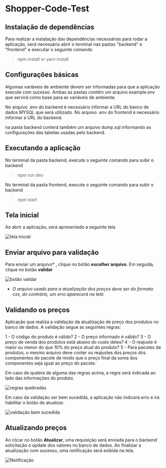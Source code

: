 # Shopper-Code-Test

## Instalação de dependências

Para realizar a instalação das dependências necessárias para rodar a aplicação, será necessário abrir o terminal nas pastas "backend" e "frontend"
e executar o seguinte comando

>npm install or yarn install

## Configurações básicas

Algumas variáveis de ambiente devem ser informadas para que a aplicação execute com sucesso.
Ambas as pastas contêm um arquivo example.env que servirá como base para as variáveis de ambiente.

No arquivo .env do backend é necessário informar a URL do banco de dados MYSQL que será utilizado.
No arquivo .env do frontend é necessário informar a URL do backend.

na pasta backend conterá também um arquivo dump.sql informando as configurações das tabelas usadas pelo backend.

## Executando a aplicação

No terminal da pasta backend, execute o seguinte comando para subir o backend

>npm run dev

No terminal da pasta frontend, execute o seguinte comando para subir o backend

>npm start 

## Tela inicial

Ao abrir a aplicação, será apresentado a seguinte tela

![tela Inicial](https://github.com/guilhermeabraao/Shopper-Code-Test/assets/112726349/611edee6-38d4-415d-bf40-814fe0c0ac3c)

## Enviar arquivo para validação

Para enviar um arquivo* , clique no botão **escolher arquivo**. Em seguida, clique no botão **validar**

![botão validar](https://github.com/guilhermeabraao/Shopper-Code-Test/assets/112726349/28c42bdc-8c32-4b51-8bc2-7899e4537499)

* *O arquivo usado para a atualização dos preços deve ser do formato csv, do contrário, um erro aparecerá na tela*

## Validando os preços

Aplicação que realiza a validação da atualização de preço dos produtos no banco de dados.
A validação segue as seguintes regras:

1 - O código do produto é válido?
2 - O preço informado é válido?
3 - O preço de venda dos produtos está abaixo do custo deles?
4 - O reajuste é maior ou menor do que 10% do preço atual do produto?
5 - Para pacotes de produtos, o mesmo arquivo deve
conter os reajustes dos preços dos componentes do pacote de modo que o preço final da
soma dos componentes seja igual ao preço do pacote.  

Em caso de quebra de alguma das regras acima, a regra será indicada ao lado das informações do produto.

![regras quebradas](https://github.com/guilhermeabraao/Shopper-Code-Test/assets/112726349/2e665b00-7cc4-44ad-b7c3-d638d3492bd3)

Em caso da validação ser bem sucedida, a aplicação não indicará erro e irá habilitar o botão de atualizar.

![validação bem sucedida](https://github.com/guilhermeabraao/Shopper-Code-Test/assets/112726349/a662ec3b-6c72-41f1-8689-f38f6f97e57c)

## Atualizando preços

Ao clicar no botão **Atualizar**, uma requisição será enviada para o backend solicitação o update dos valores no banco de dados.
Ao finalizar a atualização com sucesso, uma notificação será exibida na tela.

![Notificação](https://github.com/guilhermeabraao/Shopper-Code-Test/assets/112726349/af54b10d-e3ee-428b-8905-e75487b1ba13)



